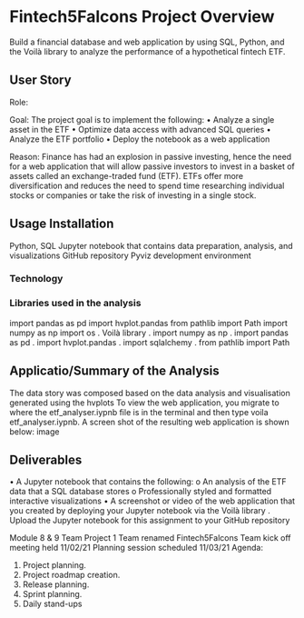# Fintech5Falcons Project Overview
Build a financial database and web application by using SQL, Python, and the Voilà library to analyze the performance of a hypothetical fintech ETF.

## User Story
Role: 

Goal: The project goal is to implement the following: • Analyze a single asset in the ETF • Optimize data access with advanced SQL queries • Analyze the ETF portfolio • Deploy the notebook as a web application

Reason: Finance has had an explosion in passive investing, hence the need for a web application that will allow passive investors to invest in a basket of assets called an exchange-traded fund (ETF). ETFs offer more diversification and reduces the need to spend time researching individual stocks or companies or take the risk of investing in a single stock.

## Usage Installation
Python, SQL Jupyter notebook that contains data preparation, analysis, and visualizations
GitHub repository Pyviz development environment


### Technology




### Libraries used in the analysis
import pandas as pd
import hvplot.pandas
from pathlib import Path
import numpy as np
import os
. Voilà library . import numpy as np . import pandas as pd . import hvplot.pandas . import sqlalchemy . from pathlib import Path

## Applicatio/Summary of the Analysis
The data story was composed based on the data analysis and visualisation generated using the hvplots To view the web application, you migrate to where the etf_analyser.iypnb file is in the terminal and then type voila etf_analyser.iypnb. A screen shot of the resulting web application is shown below: image

## Deliverables
• A Jupyter notebook that contains the following: o An analysis of the ETF data that a SQL database stores o Professionally styled and formatted interactive visualizations • A screenshot or video of the web application that you created by deploying your Jupyter notebook via the Voilà library . Upload the Jupyter notebook for this assignment to your GitHub repository

Module 8 &amp; 9 Team Project 1
Team renamed Fintech5Falcons
Team kick off meeting held 11/02/21
Planning session scheduled 11/03/21
Agenda:
1. Project planning. 
2. Project roadmap creation.
3. Release planning.
4. Sprint planning.
5. Daily stand-ups